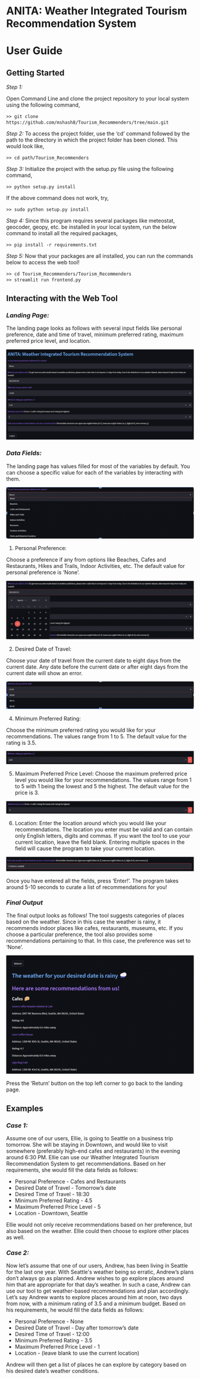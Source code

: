 # **ANITA: Weather Integrated Tourism Recommendation System**

# **User Guide**

## **Getting Started**

*Step 1:*

Open Command Line and clone the project repository to your local system using the following command,
```
>> git clone https://github.com/mshash8/Tourism_Recommenders/tree/main.git
```
*Step 2:*
To access the project folder, use the ‘cd’ command followed by the path to the directory in which the project folder has been cloned. This would look like,

```
>> cd path/Tourism_Recommenders
```

*Step 3:*
Initialize the project with the setup.py file using the following command,
```
>> python setup.py install
```
If the above command does not work, try,
```
>> sudo python setup.py install
```

*Step 4:*
Since this program requires several packages like meteostat, geocoder, geopy, etc. be installed in your local system, run the below command to install all the required packages,

```
>> pip install -r requirements.txt
```

*Step 5:*
Now that your packages are all installed, you can run the commands below to access the web tool!

```
>> cd Tourism_Recommenders/Tourism_Recommenders
>> streamlit run frontend.py
```

## **Interacting with the Web Tool**
### *Landing Page:*
The landing page looks as follows with several input fields like personal preference, date and time of travel, minimum preferred rating, maximum preferred price level, and location.

![first_image](/examples/images/1.png)

### *Data Fields:*
The landing page has values filled for most of the variables by default. You can choose a specific value for each of the variables by interacting with them.

![second_image](/examples/images/2.png)

1. Personal Preference:

Choose a preference if any from options like Beaches, Cafes and Restaurants, Hikes and Trails, Indoor Activities, etc. The default value for personal preference is ‘None’.

![third_image](/examples/images/3.png)

2. Desired Date of Travel:

Choose your date of travel from the current date to eight days from the current date. Any date before the current date or after eight days from the current date will show an error.

![fourth_image](/examples/images/4.png)


4. Minimum Preferred Rating:

Choose the minimum preferred rating you would like for your recommendations. The values range from 1 to 5. The default value for the rating is 3.5.

![fifth_image](/examples/images/5.png)

5. Maximum Preferred Price Level:
Choose the maximum preferred price level you would like for your recommendations. The values range from 1 to 5 with 1 being the lowest and 5 the highest. The default value for the price is 3.

![sixth_image](/examples/images/6.png)

6. Location:
Enter the location around which you would like your recommendations. The location you enter must be valid and can contain only English letters, digits and commas. If you want the tool to use your current location, leave the field blank. Entering multiple spaces in the field will cause the program to take your current location.

![seventh_image](/examples/images/7.png)

Once you have entered all the fields, press ‘Enter!’. The program takes around 5-10 seconds to curate a list of recommendations for you!

### *Final Output*

The final output looks as follows! The tool suggests categories of places based on the weather. Since in this case the weather is rainy, it recommends indoor places like cafes, restaurants, museums, etc. If you choose a particular preference, the tool also provides some recommendations pertaining to that. In this case, the preference was set to ‘None’.

![eighth_image](/examples/images/8.png)

Press the ‘Return’ button on the top left corner to go back to the landing page.

## **Examples**
### *Case 1:*

Assume one of our users, Ellie, is going to Seattle on a business trip tomorrow. She will be staying in Downtown, and would like to visit somewhere (preferably high-end cafes and restaurants) in the evening around 6:30 PM. Ellie can use our Weather Integrated Tourism Recommendation System to get recommendations.
Based on her requirements, she would fill the data fields as follows:

* Personal Preference - Cafes and Restaurants
* Desired Date of Travel - Tomorrow’s date
* Desired Time of Travel - 18:30
* Minimum Preferred Rating - 4.5
* Maximum Preferred Price Level - 5
* Location - Downtown, Seattle

Ellie would not only receive recommendations based on her preference, but also based on the weather. Ellie could then choose to explore other places as well.

### *Case 2:*

Now let’s assume that one of our users, Andrew, has been living in Seattle for the last one year. With Seattle's weather being so erratic, Andrew’s plans don’t always go as planned. Andrew wishes to go explore places around him that are appropriate for that day’s weather. In such a case, Andrew can use our tool to get weather-based recommendations and plan accordingly.
Let’s say Andrew wants to explore places around him at noon, two days from now, with a minimum rating of 3.5 and a minimum budget. Based on his requirements, he would fill the data fields as follows:

* Personal Preference - None
* Desired Date of Travel - Day after tomorrow’s date
* Desired Time of Travel - 12:00
* Minimum Preferred Rating - 3.5
* Maximum Preferred Price Level - 1
* Location - (leave blank to use the current location)

Andrew will then get a list of places he can explore by category based on his desired date’s weather conditions.











